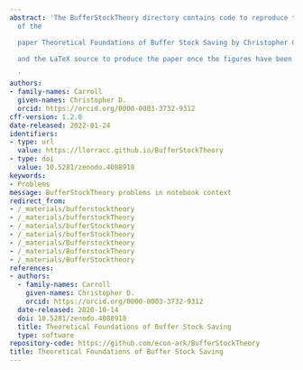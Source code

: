 ```yaml
---
abstract: 'The BufferStockTheory directory contains code to reproduce the figures
  of the

  paper Theoretical Foundations of Buffer Stock Saving by Christopher Carroll,

  and the LaTeX source to produce the paper once the figures have been created.

  '
authors:
- family-names: Carroll
  given-names: Christopher D.
  orcid: https://orcid.org/0000-0003-3732-9312
cff-version: 1.2.0
date-released: 2022-01-24
identifiers:
- type: url
  value: https://llorracc.github.io/BufferStockTheory
- type: doi
  value: 10.5281/zenodo.4088918
keywords:
- Problems
message: BufferStockTheory problems in notebook context
redirect_from:
- /_materials/bufferstocktheory
- /_materials/bufferstockTheory
- /_materials/bufferStocktheory
- /_materials/bufferStockTheory
- /_materials/Bufferstocktheory
- /_materials/BufferstockTheory
- /_materials/BufferStocktheory
references:
- authors:
  - family-names: Carroll
    given-names: Christopher D.
    orcid: https://orcid.org/0000-0003-3732-9312
  date-released: 2020-10-14
  doi: 10.5281/zenodo.4088918
  title: Theoretical Foundations of Buffer Stock Saving
  type: software
repository-code: https://github.com/econ-ark/BufferStockTheory
title: Theoretical Foundations of Buffer Stock Saving
---
```

